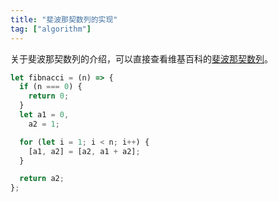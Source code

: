 ```yaml
---
title: "斐波那契数列的实现"
tag: ["algorithm"]
---
```


关于斐波那契数列的介绍，可以直接查看维基百科的[斐波那契数列](https://zh.wikipedia.org/wiki/%E6%96%90%E6%B3%A2%E9%82%A3%E5%A5%91%E6%95%B0%E5%88%97)。

```js
let fibnacci = (n) => {
  if (n === 0) {
    return 0;
  }
  let a1 = 0,
    a2 = 1;

  for (let i = 1; i < n; i++) {
    [a1, a2] = [a2, a1 + a2];
  }

  return a2;
};
```
